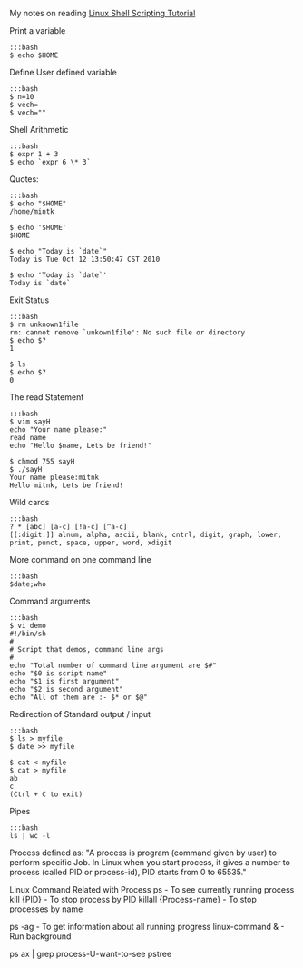 My notes on reading <a href="http://www.freeos.com/guides/lsst/index.html">Linux Shell Scripting Tutorial</a>

Print a variable

    :::bash
    $ echo $HOME


Define User defined variable

    :::bash
    $ n=10
    $ vech=
    $ vech=""


Shell Arithmetic

    :::bash
    $ expr 1 + 3
    $ echo `expr 6 \* 3`


Quotes:

    :::bash
    $ echo "$HOME"
    /home/mintk

    $ echo '$HOME'
    $HOME

    $ echo "Today is `date`"
    Today is Tue Oct 12 13:50:47 CST 2010

    $ echo 'Today is `date`'
    Today is `date`


Exit Status

    :::bash
    $ rm unknown1file
    rm: cannot remove `unkown1file': No such file or directory
    $ echo $?
    1

    $ ls
    $ echo $?
    0


The read Statement

    :::bash
    $ vim sayH
    echo "Your name please:"
    read name
    echo "Hello $name, Lets be friend!"

    $ chmod 755 sayH
    $ ./sayH
    Your name please:mitnk
    Hello mitnk, Lets be friend!


Wild cards

    :::bash
    ? * [abc] [a-c] [!a-c] [^a-c]
    [[:digit:]] alnum, alpha, ascii, blank, cntrl, digit, graph, lower, print, punct, space, upper, word, xdigit


More command on one command line

    :::bash
    $date;who


Command arguments

    :::bash
    $ vi demo
    #!/bin/sh
    #
    # Script that demos, command line args
    #
    echo "Total number of command line argument are $#"
    echo "$0 is script name"
    echo "$1 is first argument"
    echo "$2 is second argument"
    echo "All of them are :- $* or $@"


Redirection of Standard output / input

    :::bash
    $ ls > myfile
    $ date >> myfile

    $ cat < myfile
    $ cat > myfile
    ab
    c
    (Ctrl + C to exit)


Pipes

    :::bash
    ls | wc -l


Process defined as:
<quote>
"A process is program (command given by user) to perform specific Job. In Linux when you start process, it gives a number to process (called PID or process-id), PID starts from 0 to 65535."
</quote>

Linux Command Related with Process
<quote>
ps - To see currently running process
kill {PID} - To stop process by PID
killall {Process-name} - To stop processes by name

ps -ag - To get information about all running progress
linux-command &amp; - Run background

ps ax | grep process-U-want-to-see
pstree
</quote>
